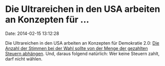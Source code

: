 Die Ultrareichen in den USA arbeiten an Konzepten für \...
==========================================================

Date: 2014-02-15 13:12:28

Die Ultrareichen in den USA arbeiten an Konzepten für Demokratie 2.0:
[Die Anzahl der Stimmen bei der Wahl sollte von der Menge der gezahlten
Steuern
abhängen](http://money.cnn.com/2014/02/14/investing/tom-perkins.fortune/).
Und, daraus folgend natürlich: Wer keine Steuern zahlt, darf nicht
wählen.
